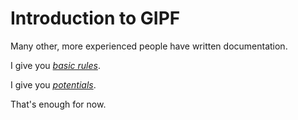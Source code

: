 # Introduction to GIPF

Many other, more experienced people have written documentation.

I give you *[basic rules](http://www.gipf.com/gipf/rules/rules.html)*.

I give you *[potentials](http://www.gipf.com/project_gipf/potentials/introduction.html)*.

That's enough for now.
